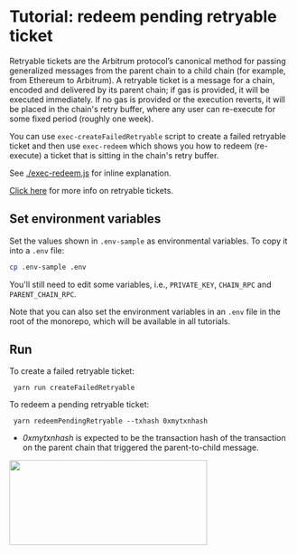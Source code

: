 # Tutorial: redeem pending retryable ticket

Retryable tickets are the Arbitrum protocol’s canonical method for passing generalized messages from the parent chain to a child chain (for example, from Ethereum to Arbitrum). A retryable ticket is a message for a chain, encoded and delivered by its parent chain; if gas is provided, it will be executed immediately. If no gas is provided or the execution reverts, it will be placed in the chain's retry buffer, where any user can re-execute for some fixed period (roughly one week).

You can use `exec-createFailedRetryable` script to create a failed retryable ticket and then use `exec-redeem` which shows you how to redeem (re-execute) a ticket that is sitting in the chain's retry buffer.

See [./exec-redeem.js](./scripts/exec-redeem.js) for inline explanation.

[Click here](https://docs.arbitrum.io/how-arbitrum-works/arbos/l1-l2-messaging) for more info on retryable tickets.

## Set environment variables

Set the values shown in `.env-sample` as environmental variables. To copy it into a `.env` file:

```bash
cp .env-sample .env
```

You'll still need to edit some variables, i.e., `PRIVATE_KEY`, `CHAIN_RPC` and `PARENT_CHAIN_RPC`.

Note that you can also set the environment variables in an `.env` file in the root of the monorepo, which will be available in all tutorials.

## Run

To create a failed retryable ticket:

```
 yarn run createFailedRetryable
```

To redeem a pending retryable ticket:

```
 yarn redeemPendingRetryable --txhash 0xmytxnhash
```

- _0xmytxnhash_ is expected to be the transaction hash of the transaction on the parent chain that triggered the parent-to-child message.

<p align="left">
  <img width="350" height="150" src= "../../assets/logo.svg" />
</p>
